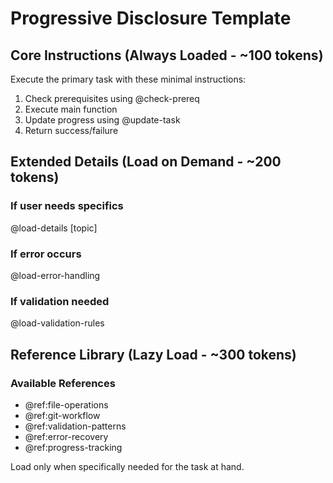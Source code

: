 # Progressive Disclosure Template

## Core Instructions (Always Loaded - ~100 tokens)

Execute the primary task with these minimal instructions:
1. Check prerequisites using @check-prereq
2. Execute main function
3. Update progress using @update-task
4. Return success/failure

## Extended Details (Load on Demand - ~200 tokens)

### If user needs specifics
@load-details [topic]

### If error occurs
@load-error-handling

### If validation needed
@load-validation-rules

## Reference Library (Lazy Load - ~300 tokens)

### Available References
- @ref:file-operations
- @ref:git-workflow
- @ref:validation-patterns
- @ref:error-recovery
- @ref:progress-tracking

Load only when specifically needed for the task at hand.